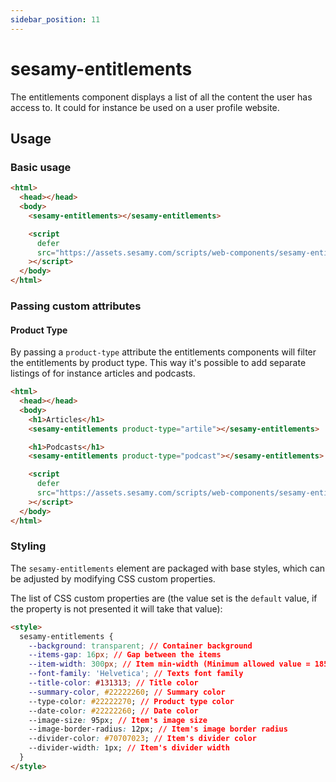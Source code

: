 ```yaml
---
sidebar_position: 11
---
```


# sesamy-entitlements

The entitlements component displays a list of all the content the user has access to. It could for instance be used on a user profile website.

## Usage

### Basic usage

```html
<html>
  <head></head>
  <body>
    <sesamy-entitlements></sesamy-entitlements>

    <script
      defer
      src="https://assets.sesamy.com/scripts/web-components/sesamy-entitlements.min.js"
    ></script>
  </body>
</html>
```

### Passing custom attributes

#### Product Type

By passing a `product-type` attribute the entitlements components will filter the entitlements by product type. This way it's possible to add separate listings of for instance articles and podcasts.

```html
<html>
  <head></head>
  <body>
    <h1>Articles</h1>
    <sesamy-entitlements product-type="artile"></sesamy-entitlements>

    <h1>Podcasts</h1>
    <sesamy-entitlements product-type="podcast"></sesamy-entitlements>

    <script
      defer
      src="https://assets.sesamy.com/scripts/web-components/sesamy-entitlements.min.js"
    ></script>
  </body>
</html>
```

### Styling

The `sesamy-entitlements` element are packaged with base styles, which can be adjusted by modifying CSS custom properties.

The list of CSS custom properties are (the value set is the `default` value, if the property is not presented it will take that value):

```html
<style>
  sesamy-entitlements {
    --background: transparent; // Container background
    --items-gap: 16px; // Gap between the items
    --item-width: 300px; // Item min-width (Minimum allowed value = 185px)
    --font-family: 'Helvetica'; // Texts font family
    --title-color: #131313; // Title color
    --summary-color, #22222260; // Summary color
    --type-color: #22222270; // Product type color
    --date-color: #22222260; // Date color
    --image-size: 95px; // Item's image size
    --image-border-radius: 12px; // Item's image border radius
    --divider-color: #70707023; // Item's divider color
    --divider-width: 1px; // Item's divider width
  }
</style>
```
